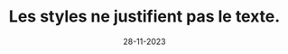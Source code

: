 ---
N: '186'
Rubrique: Présentation
title: Les styles ne justifient pas le texte.
detail: Les styles ne justifient pas le texte.
categories: [" Présentation"]
agrege: O4186-E065
opquast: '4186'
indiceebook: '65'
description: "Règle n° 065"
weight:  065
actif: '1'
layout: data
date: 28-11-2023
---